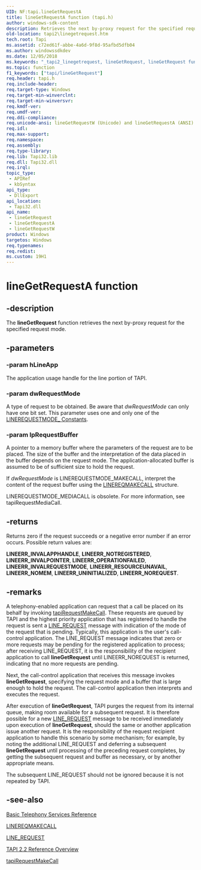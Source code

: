 ```yaml
---
UID: NF:tapi.lineGetRequestA
title: lineGetRequestA function (tapi.h)
author: windows-sdk-content
description: Retrieves the next by-proxy request for the specified request mode.
old-location: tapi2\linegetrequest.htm
tech.root: Tapi
ms.assetid: c72ed61f-abbe-4a6d-9f8d-95afbd5dfb04
ms.author: windowssdkdev
ms.date: 12/05/2018
ms.keywords: "_tapi2_linegetrequest, lineGetRequest, lineGetRequest function [TAPI 2.2], lineGetRequestA, lineGetRequestW, tapi/lineGetRequest, tapi/lineGetRequestA, tapi/lineGetRequestW, tapi2.linegetrequest"
ms.topic: function
f1_keywords: ["tapi/lineGetRequest"]
req.header: tapi.h
req.include-header: 
req.target-type: Windows
req.target-min-winverclnt: 
req.target-min-winversvr: 
req.kmdf-ver: 
req.umdf-ver: 
req.ddi-compliance: 
req.unicode-ansi: lineGetRequestW (Unicode) and lineGetRequestA (ANSI)
req.idl: 
req.max-support: 
req.namespace: 
req.assembly: 
req.type-library: 
req.lib: Tapi32.lib
req.dll: Tapi32.dll
req.irql: 
topic_type:
 - APIRef
 - kbSyntax
api_type:
 - DllExport
api_location:
 - Tapi32.dll
api_name:
 - lineGetRequest
 - lineGetRequestA
 - lineGetRequestW
product: Windows
targetos: Windows
req.typenames: 
req.redist: 
ms.custom: 19H1
---
```


# lineGetRequestA function


## -description


The 
<b>lineGetRequest</b> function retrieves the next by-proxy request for the specified request mode.


## -parameters




### -param hLineApp

The application usage handle for the line portion of TAPI.


### -param dwRequestMode

A type of request to be obtained. Be aware that <i>dwRequestMode</i> can only have one bit set. This parameter uses one and only one of the 
<a href="https://docs.microsoft.com/windows/desktop/Tapi/linerequestmode--constants">LINEREQUESTMODE_ Constants</a>.


### -param lpRequestBuffer

A pointer to a memory buffer where the parameters of the request are to be placed. The size of the buffer and the interpretation of the data placed in the buffer depends on the request mode. The application-allocated buffer is assumed to be of sufficient size to hold the request.

If <i>dwRequestMode</i> is LINEREQUESTMODE_MAKECALL, interpret the content of the request buffer using the 
<a href="https://docs.microsoft.com/windows/desktop/api/tapi/ns-tapi-linereqmakecall_tag">LINEREQMAKECALL</a> structure.

LINEREQUESTMODE_MEDIACALL is obsolete.  For more information, see tapiRequestMediaCall.


## -returns



Returns zero if the request succeeds or a negative error number if an error occurs. Possible return values are:

<b>LINEERR_INVALAPPHANDLE</b>, <b>LINEERR_NOTREGISTERED</b>, <b>LINEERR_INVALPOINTER</b>, <b>LINEERR_OPERATIONFAILED</b>, <b>LINEERR_INVALREQUESTMODE</b>, <b>LINEERR_RESOURCEUNAVAIL</b>, <b>LINEERR_NOMEM</b>, <b>LINEERR_UNINITIALIZED</b>, <b>LINEERR_NOREQUEST</b>.




## -remarks



A telephony-enabled application can request that a call be placed on its behalf by invoking 
<a href="https://docs.microsoft.com/windows/desktop/api/tapi/nf-tapi-tapirequestmakecall">tapiRequestMakeCall</a>. These requests are queued by TAPI and the highest priority application that has registered to handle the request is sent a 
<a href="https://docs.microsoft.com/windows/desktop/Tapi/line-request">LINE_REQUEST</a> message with indication of the mode of the request that is pending. Typically, this application is the user's call-control application. The LINE_REQUEST message indicates that zero or more requests may be pending for the registered application to process; after receiving LINE_REQUEST, it is the responsibility of the recipient application to call 
<b>lineGetRequest</b> until LINEERR_NOREQUEST is returned, indicating that no more requests are pending.

Next, the call-control application that receives this message invokes 
<b>lineGetRequest</b>, specifying the request mode and a buffer that is large enough to hold the request. The call-control application then interprets and executes the request.

After execution of 
<b>lineGetRequest</b>, TAPI purges the request from its internal queue, making room available for a subsequent request. It is therefore possible for a new 
<a href="https://docs.microsoft.com/windows/desktop/Tapi/line-request">LINE_REQUEST</a> message to be received immediately upon execution of 
<b>lineGetRequest</b>, should the same or another application issue another request. It is the responsibility of the request recipient application to handle this scenario by some mechanism; for example, by noting the additional LINE_REQUEST and deferring a subsequent 
<b>lineGetRequest</b> until processing of the preceding request completes, by getting the subsequent request and buffer as necessary, or by another appropriate means.

The subsequent LINE_REQUEST should not be ignored because it is not repeated by TAPI.




## -see-also




<a href="https://docs.microsoft.com/windows/desktop/Tapi/basic-telephony-services-reference">Basic Telephony Services Reference</a>



<a href="https://docs.microsoft.com/windows/desktop/api/tapi/ns-tapi-linereqmakecall_tag">LINEREQMAKECALL</a>



<a href="https://docs.microsoft.com/windows/desktop/Tapi/line-request">LINE_REQUEST</a>



<a href="https://docs.microsoft.com/windows/desktop/Tapi/tapi-2-2-reference">TAPI 2.2 Reference Overview</a>



<a href="https://docs.microsoft.com/windows/desktop/api/tapi/nf-tapi-tapirequestmakecall">tapiRequestMakeCall</a>
 

 

